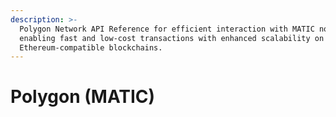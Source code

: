 ```yaml
---
description: >-
  Polygon Network API Reference for efficient interaction with MATIC nodes,
  enabling fast and low-cost transactions with enhanced scalability on
  Ethereum-compatible blockchains.
---
```


# Polygon (MATIC)

